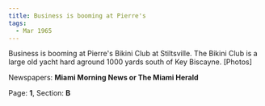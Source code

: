 ```yaml
---  
title: Business is booming at Pierre's  
tags:  
  - Mar 1965  
---  
```

  
Business is booming at Pierre's Bikini Club at Stiltsville. The Bikini Club is a large old yacht hard aground 1000 yards south of Key Biscayne. [Photos]  
  
Newspapers: **Miami Morning News or The Miami Herald**  
  
Page: **1**, Section: **B** 

